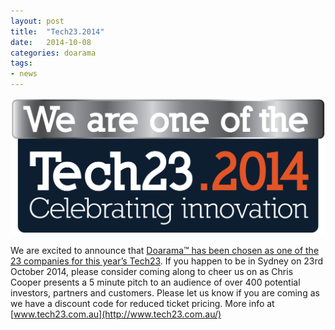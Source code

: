 ```yaml
---
layout: post
title:  "Tech23.2014"
date:   2014-10-08
categories: doarama
tags:
- news
---
```



[]()

[![Tech23](/assets/2014-10-08-tech23.png)](http://www.tech23.com.au/)

We are excited to announce that [Doarama&trade; has been chosen as one of the 23 companies for this year’s Tech23](http://www.tech23.com.au/the-23.php).
If you happen to be in Sydney on 23rd October 2014, please consider coming along to cheer us on as Chris Cooper presents a 5 minute pitch to an audience of over 400 potential investors, partners and customers.
Please let us know if you are coming as we have a discount code for reduced ticket pricing.  More info at [www.tech23.com.au](http://www.tech23.com.au/)
